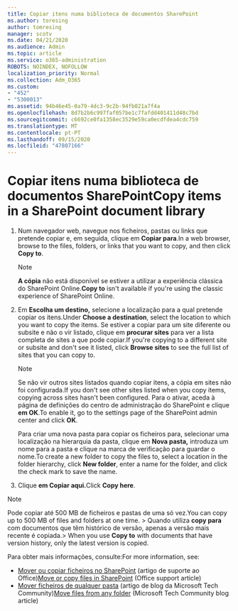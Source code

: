 ```yaml
---
title: Copiar itens numa biblioteca de documentos SharePoint
ms.author: toresing
author: tomresing
manager: scotv
ms.date: 04/21/2020
ms.audience: Admin
ms.topic: article
ms.service: o365-administration
ROBOTS: NOINDEX, NOFOLLOW
localization_priority: Normal
ms.collection: Adm_O365
ms.custom:
- "452"
- "5300013"
ms.assetid: 94b46e45-0a79-4dc3-9c2b-94fb021a7f4a
ms.openlocfilehash: 8d7b2b6c997faf057be1c7fafdd401411d48c7bd
ms.sourcegitcommit: c6692ce0fa1358ec3529e59ca0ecdfdea4cdc759
ms.translationtype: MT
ms.contentlocale: pt-PT
ms.lasthandoff: 09/15/2020
ms.locfileid: "47807166"
---
```

# <a name="copy-items-in-a-sharepoint-document-library"></a><span data-ttu-id="99648-102">Copiar itens numa biblioteca de documentos SharePoint</span><span class="sxs-lookup"><span data-stu-id="99648-102">Copy items in a SharePoint document library</span></span>

1. <span data-ttu-id="99648-103">Num navegador web, navegue nos ficheiros, pastas ou links que pretende copiar e, em seguida, clique em **Copiar para**.</span><span class="sxs-lookup"><span data-stu-id="99648-103">In a web browser, browse to the files, folders, or links that you want to copy, and then click **Copy to**.</span></span>

    > [!NOTE]
    > <span data-ttu-id="99648-104">**A cópia** não está disponível se estiver a utilizar a experiência clássica do SharePoint Online.</span><span class="sxs-lookup"><span data-stu-id="99648-104">**Copy to** isn't available if you're using the classic experience of SharePoint Online.</span></span>
  
2. <span data-ttu-id="99648-105">Em **Escolha um destino,** selecione a localização para a qual pretende copiar os itens.</span><span class="sxs-lookup"><span data-stu-id="99648-105">Under **Choose a destination**, select the location to which you want to copy the items.</span></span> <span data-ttu-id="99648-106">Se estiver a copiar para um site diferente ou subsite e não o vir listado, clique em **procurar sites** para ver a lista completa de sites a que pode copiar.</span><span class="sxs-lookup"><span data-stu-id="99648-106">If you're copying to a different site or subsite and don't see it listed, click **Browse sites** to see the full list of sites that you can copy to.</span></span>

    > [!NOTE]
    > <span data-ttu-id="99648-107">Se não vir outros sites listados quando copiar itens, a cópia em sites não foi configurada.</span><span class="sxs-lookup"><span data-stu-id="99648-107">If you don't see other sites listed when you copy items, copying across sites hasn't been configured.</span></span> <span data-ttu-id="99648-108">Para o ativar, aceda à página de definições do centro de administração do SharePoint e clique **em OK**.</span><span class="sxs-lookup"><span data-stu-id="99648-108">To enable it, go to the settings page of the SharePoint admin center and click **OK**.</span></span>
  
    <span data-ttu-id="99648-109">Para criar uma nova pasta para copiar os ficheiros para, selecionar uma localização na hierarquia da pasta, clique em **Nova pasta,** introduza um nome para a pasta e clique na marca de verificação para guardar o nome.</span><span class="sxs-lookup"><span data-stu-id="99648-109">To create a new folder to copy the files to, select a location in the folder hierarchy, click **New folder**, enter a name for the folder, and click the check mark to save the name.</span></span>

3. <span data-ttu-id="99648-110">Clique **em Copiar aqui.**</span><span class="sxs-lookup"><span data-stu-id="99648-110">Click **Copy here**.</span></span>

> [!NOTE]
> <span data-ttu-id="99648-111">Pode copiar até 500 MB de ficheiros e pastas de uma só vez.</span><span class="sxs-lookup"><span data-stu-id="99648-111">You can copy up to 500 MB of files and folders at one time.</span></span> <span data-ttu-id="99648-112">> Quando utiliza **copy para** com documentos que têm histórico de versão, apenas a versão mais recente é copiada.</span><span class="sxs-lookup"><span data-stu-id="99648-112">>  When you use **Copy to** with documents that have version history, only the latest version is copied.</span></span>
  
<span data-ttu-id="99648-113">Para obter mais informações, consulte:</span><span class="sxs-lookup"><span data-stu-id="99648-113">For more information, see:</span></span>

 - <span data-ttu-id="99648-114">[Mover ou copiar ficheiros no SharePoint](https://support.office.com/article/move-or-copy-files-in-sharepoint-00e2f483-4df3-46be-a861-1f5f0c1a87bc) (artigo de suporte ao Office)</span><span class="sxs-lookup"><span data-stu-id="99648-114">[Move or copy files in SharePoint](https://support.office.com/article/move-or-copy-files-in-sharepoint-00e2f483-4df3-46be-a861-1f5f0c1a87bc) (Office support article)</span></span>
 - <span data-ttu-id="99648-115">[Mover ficheiros de qualquer pasta](https://techcommunity.microsoft.com/t5/Microsoft-SharePoint-Blog/Now-move-files-anywhere-in-Office-365-SharePoint-and-OneDrive/ba-p/146973) (artigo de blog da Microsoft Tech Community)</span><span class="sxs-lookup"><span data-stu-id="99648-115">[Move files from any folder](https://techcommunity.microsoft.com/t5/Microsoft-SharePoint-Blog/Now-move-files-anywhere-in-Office-365-SharePoint-and-OneDrive/ba-p/146973) (Microsoft Tech Community blog article)</span></span>   